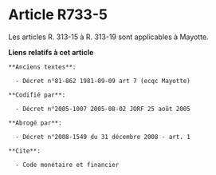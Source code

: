 # Article R733-5

Les articles R. 313-15 à R. 313-19 sont applicables à Mayotte.

**Liens relatifs à cet article**

	**Anciens textes**:

	  - Décret n°81-862 1981-09-09 art 7 (ecqc Mayotte)

	**Codifié par**:

	  - Décret n°2005-1007 2005-08-02 JORF 25 août 2005

	**Abrogé par**:

	  - Décret n°2008-1549 du 31 décembre 2008 - art. 1

	**Cite**:

	  - Code monétaire et financier
